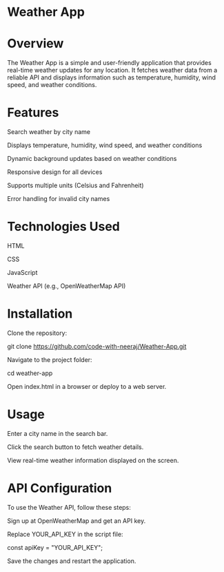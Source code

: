 # Weather App

# Overview

The Weather App is a simple and user-friendly application that provides real-time weather updates for any location. It fetches weather data from a reliable API and displays information such as temperature, humidity, wind speed, and weather conditions.

# Features

Search weather by city name

Displays temperature, humidity, wind speed, and weather conditions

Dynamic background updates based on weather conditions

Responsive design for all devices

Supports multiple units (Celsius and Fahrenheit)

Error handling for invalid city names

# Technologies Used

HTML

CSS

JavaScript

Weather API (e.g., OpenWeatherMap API)

# Installation

Clone the repository:

git clone https://github.com/code-with-neeraj/Weather-App.git

Navigate to the project folder:

cd weather-app

Open index.html in a browser or deploy to a web server.

# Usage

Enter a city name in the search bar.

Click the search button to fetch weather details.

View real-time weather information displayed on the screen.

# API Configuration

To use the Weather API, follow these steps:

Sign up at OpenWeatherMap and get an API key.

Replace YOUR_API_KEY in the script file:

const apiKey = "YOUR_API_KEY";

Save the changes and restart the application.



